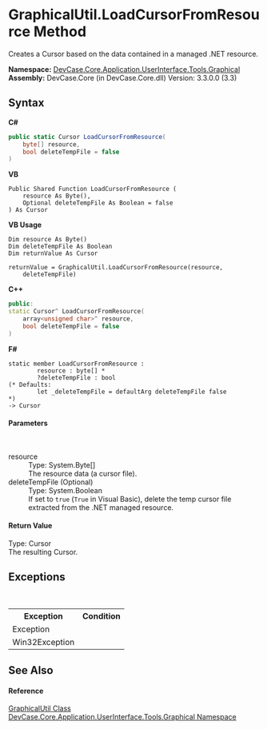 # GraphicalUtil.LoadCursorFromResource Method 
 

Creates a Cursor based on the data contained in a managed .NET resource.

**Namespace:**&nbsp;<a href="N_DevCase_Core_Application_UserInterface_Tools_Graphical">DevCase.Core.Application.UserInterface.Tools.Graphical</a><br />**Assembly:**&nbsp;DevCase.Core (in DevCase.Core.dll) Version: 3.3.0.0 (3.3)

## Syntax

**C#**<br />
``` C#
public static Cursor LoadCursorFromResource(
	byte[] resource,
	bool deleteTempFile = false
)
```

**VB**<br />
``` VB
Public Shared Function LoadCursorFromResource ( 
	resource As Byte(),
	Optional deleteTempFile As Boolean = false
) As Cursor
```

**VB Usage**<br />
``` VB Usage
Dim resource As Byte()
Dim deleteTempFile As Boolean
Dim returnValue As Cursor

returnValue = GraphicalUtil.LoadCursorFromResource(resource, 
	deleteTempFile)
```

**C++**<br />
``` C++
public:
static Cursor^ LoadCursorFromResource(
	array<unsigned char>^ resource, 
	bool deleteTempFile = false
)
```

**F#**<br />
``` F#
static member LoadCursorFromResource : 
        resource : byte[] * 
        ?deleteTempFile : bool 
(* Defaults:
        let _deleteTempFile = defaultArg deleteTempFile false
*)
-> Cursor 

```


#### Parameters
&nbsp;<dl><dt>resource</dt><dd>Type: System.Byte[]<br />The resource data (a cursor file).</dd><dt>deleteTempFile (Optional)</dt><dd>Type: System.Boolean<br />If set to `true` (`True` in Visual Basic), delete the temp cursor file extracted from the .NET managed resource.</dd></dl>

#### Return Value
Type: Cursor<br />The resulting Cursor.

## Exceptions
&nbsp;<table><tr><th>Exception</th><th>Condition</th></tr><tr><td>Exception</td><td /></tr><tr><td>Win32Exception</td><td /></tr></table>

## See Also


#### Reference
<a href="T_DevCase_Core_Application_UserInterface_Tools_Graphical_GraphicalUtil">GraphicalUtil Class</a><br /><a href="N_DevCase_Core_Application_UserInterface_Tools_Graphical">DevCase.Core.Application.UserInterface.Tools.Graphical Namespace</a><br />